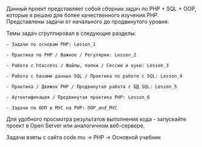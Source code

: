 
Данный проект представляет собой сборник задач по PHP + SQL + OOP, которые я решаю для более качественного изучения PHP.
Представлены задачи от начального до продвинутого уровня.

Темы задач сгруппировал в следующие разделы:

    - Задачи по основам PHP: Lesson_1
    
    - Практика по PHP / Важное / Регулярки: Lesson_2
    
    - Работа с htaccess / Файлы, папки / Сессии и куки: Lesson_3
    
    - Работа с базами данных SQL / Практика по работе с SQL: Lesson_4
    
    - Практика / Движок PHP / Продвинутая работа с БД SQL: Lesson_5
    
    - Аутентификация / Продвинутая практика PHP: Lesson_6
    
    - Задачи по ООП и MVC на PHP: OOP_and_MVC

Для удобного просмотра результатов выполнения кода - запускайте проект в Open Server или аналогичном веб-сервере.

Задачи взяты с сайта code.mu → PHP → Основной учебник
